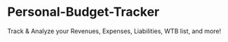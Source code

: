 # Personal-Budget-Tracker
Track &amp; Analyze your Revenues, Expenses, Liabilities, WTB list, and more!

